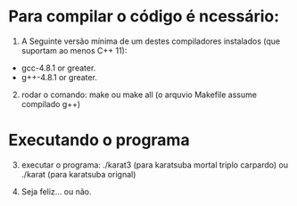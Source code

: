 # Para compilar o código é ncessário:

1. A Seguinte versão mínima de um destes compiladores instalados (que suportam ao menos C++ 11):

- gcc-4.8.1 or greater.
- g++-4.8.1 or greater.

2. rodar o comando: make ou make all    (o arquvio Makefile assume compilado g++)

# Executando o programa

3. executar o programa: 
./karat3 <input1> <input2> (para karatsuba mortal triplo carpardo) 
ou
./karat <input1> <input2> (para karatsuba orignal)

4. Seja feliz... ou não.